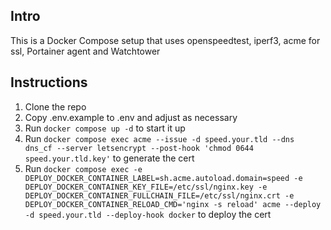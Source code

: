 ## Intro

This is a Docker Compose setup that uses openspeedtest, iperf3, acme for ssl, Portainer agent and Watchtower

## Instructions

1. Clone the repo
2. Copy .env.example to .env and adjust as necessary
3. Run `docker compose up -d` to start it up
4. Run `docker compose exec acme --issue -d speed.your.tld --dns dns_cf --server letsencrypt --post-hook 'chmod 0644 speed.your.tld.key'` to generate the cert
5. Run `docker compose exec -e DEPLOY_DOCKER_CONTAINER_LABEL=sh.acme.autoload.domain=speed -e DEPLOY_DOCKER_CONTAINER_KEY_FILE=/etc/ssl/nginx.key -e DEPLOY_DOCKER_CONTAINER_FULLCHAIN_FILE=/etc/ssl/nginx.crt -e DEPLOY_DOCKER_CONTAINER_RELOAD_CMD='nginx -s reload' acme --deploy -d speed.your.tld --deploy-hook docker` to deploy the cert
